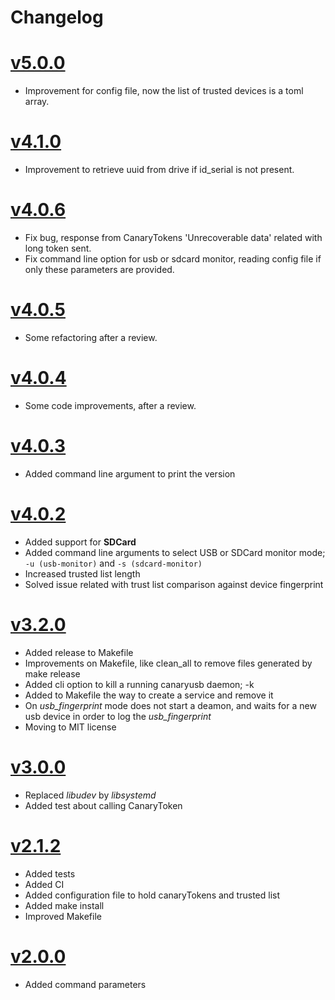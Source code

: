 # Changelog

# [v5.0.0](2024-06-03)

* Improvement for config file, now the list of trusted devices is a toml array.

# [v4.1.0](2023-11-30)

* Improvement to retrieve uuid from drive if id_serial is not present.

# [v4.0.6](2023-11-27)

* Fix bug, response from CanaryTokens 'Unrecoverable data' related with long token sent.
* Fix command line option for usb or sdcard monitor, reading config file if only these parameters are provided.

# [v4.0.5](2023-10-25)

* Some refactoring after a review.

# [v4.0.4](2023-10-23)

* Some code improvements, after a review.

# [v4.0.3](2023-10-18)

* Added command line argument to print the version

# [v4.0.2](2023-10-18)

* Added support for **SDCard**
* Added command line arguments to select USB or SDCard monitor mode; `-u (usb-monitor)` and `-s (sdcard-monitor)`
* Increased trusted list length
* Solved issue related with trust list comparison against device fingerprint

# [v3.2.0](2023-09-18)

* Added release to Makefile
* Improvements on Makefile, like clean_all to remove files generated by make release
* Added cli option to kill a running canaryusb daemon; -k
* Added to Makefile the way to create a service and remove it
* On *usb_fingerprint* mode does not start a deamon, and waits for a new usb device in order to log the *usb_fingerprint*
* Moving to MIT license

# [v3.0.0](2023-09-08)

* Replaced *libudev* by *libsystemd* 
* Added test about calling CanaryToken

# [v2.1.2](2023-08-25)

* Added tests 
* Added CI
* Added configuration file to hold canaryTokens and trusted list
* Added make install
* Improved Makefile

# [v2.0.0](2023-07-09)

* Added command parameters 

